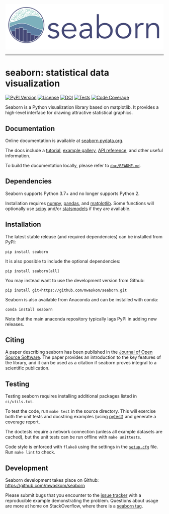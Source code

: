<img src="doc/_static/logo-wide-lightbg.svg"><br>

--------------------------------------

seaborn: statistical data visualization
=======================================

[![PyPI Version](https://img.shields.io/pypi/v/seaborn.svg)](https://pypi.org/project/seaborn/)
[![License](https://img.shields.io/pypi/l/seaborn.svg)](https://github.com/mwaskom/seaborn/blob/master/LICENSE)
[![DOI](https://joss.theoj.org/papers/10.21105/joss.03021/status.svg)](https://doi.org/10.21105/joss.03021)
[![Tests](https://github.com/mwaskom/seaborn/workflows/CI/badge.svg)](https://github.com/mwaskom/seaborn/actions)
[![Code Coverage](https://codecov.io/gh/mwaskom/seaborn/branch/master/graph/badge.svg)](https://codecov.io/gh/mwaskom/seaborn)

Seaborn is a Python visualization library based on matplotlib. It provides a high-level interface for drawing attractive statistical graphics.


Documentation
-------------

Online documentation is available at [seaborn.pydata.org](https://seaborn.pydata.org).

The docs include a [tutorial](https://seaborn.pydata.org/tutorial.html), [example gallery](https://seaborn.pydata.org/examples/index.html), [API reference](https://seaborn.pydata.org/api.html), and other useful information.

To build the documentation locally, please refer to [`doc/README.md`](doc/README.md).

Dependencies
------------

Seaborn supports Python 3.7+ and no longer supports Python 2.

Installation requires [numpy](https://numpy.org/), [pandas](https://pandas.pydata.org/), and [matplotlib](https://matplotlib.org/). Some functions will optionally use [scipy](https://www.scipy.org/) and/or [statsmodels](https://www.statsmodels.org/) if they are available.


Installation
------------

The latest stable release (and required dependencies) can be installed from PyPI:

    pip install seaborn

It is also possible to include the optional dependencies:

    pip install seaborn[all]

You may instead want to use the development version from Github:

    pip install git+https://github.com/mwaskom/seaborn.git

Seaborn is also available from Anaconda and can be installed with conda:

    conda install seaborn

Note that the main anaconda repository typically lags PyPI in adding new releases.

Citing
------

A paper describing seaborn has been published in the [Journal of Open Source Software](https://joss.theoj.org/papers/10.21105/joss.03021). The paper provides an introduction to the key features of the library, and it can be used as a citation if seaborn proves integral to a scientific publication.

Testing
-------

Testing seaborn requires installing additional packages listed in `ci/utils.txt`.

To test the code, run `make test` in the source directory. This will exercise both the unit tests and docstring examples (using [pytest](https://docs.pytest.org/)) and generate a coverage report.

The doctests require a network connection (unless all example datasets are cached), but the unit tests can be run offline with `make unittests`.


Code style is enforced with `flake8` using the settings in the [`setup.cfg`](./setup.cfg) file. Run `make lint` to check.
 
Development
-----------

Seaborn development takes place on Github: https://github.com/mwaskom/seaborn

Please submit bugs that you encounter to the [issue tracker](https://github.com/mwaskom/seaborn/issues) with a reproducible example demonstrating the problem. Questions about usage are more at home on StackOverflow, where there is a [seaborn tag](https://stackoverflow.com/questions/tagged/seaborn).

